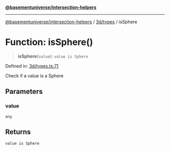 [**@basementuniverse/intersection-helpers**](../../../README.md)

***

[@basementuniverse/intersection-helpers](../../../README.md) / [3d/types](../README.md) / isSphere

# Function: isSphere()

> **isSphere**(`value`): `value is Sphere`

Defined in: [3d/types.ts:71](https://github.com/basementuniverse/intersection-helpers/blob/ce8bdda9fbd616d6a406e87a4824e91fffc01d0e/src/3d/types.ts#L71)

Check if a value is a Sphere

## Parameters

### value

`any`

## Returns

`value is Sphere`
